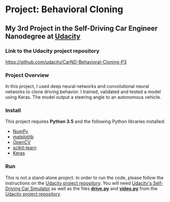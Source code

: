 # Project: Behavioral Cloning
## My 3rd Project in the Self-Driving Car Engineer Nanodegree at [Udacity](https://www.udacity.com/)

### Link to the Udacity project repository

https://github.com/udacity/CarND-Behavioral-Cloning-P3

### Project Overview
In this project, I used deep neural networks and convolutional neural networks to clone driving behavior. I trained, validated and tested a model using Keras. The model output a steering angle to an autonomous vehicle.

### Install

This project requires **Python 3.5** and the following Python libraries installed:

- [NumPy](http://www.numpy.org/)
- [matplotlib](http://matplotlib.org/)
- [OpenCV](http://opencv.org/)
- [scikit-learn](http://scikit-learn.org/stable/)
- [Keras](https://keras.io/)

### Run

This is not a stand-alone project. In order to run the code, please follow the instructions on the [Udacity project repository](https://github.com/udacity/CarND-Behavioral-Cloning-P3). You will need [Udacity's Self-Driving Car Simulator](https://github.com/udacity/self-driving-car-sim) as well as the files [**drive.py**](https://github.com/udacity/CarND-Behavioral-Cloning-P3/blob/master/drive.py) and [**video.py**](https://github.com/udacity/CarND-Behavioral-Cloning-P3/blob/master/video.py) from the [Udacity project repository](https://github.com/udacity/CarND-Behavioral-Cloning-P3).
